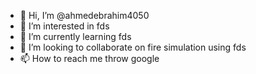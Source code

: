 - 👋 Hi, I’m @ahmedebrahim4050
- 👀 I’m interested in fds
- 🌱 I’m currently learning fds
- 💞️ I’m looking to collaborate on fire simulation using fds
- 📫 How to reach me throw google

<!---
ahmedebrahim4050/ahmedebrahim4050 is a ✨ special ✨ repository because its `README.md` (this file) appears on your GitHub profile.
You can click the Preview link to take a look at your changes.
--->
